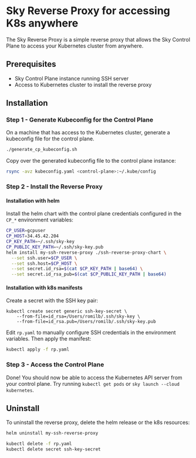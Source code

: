 # Sky Reverse Proxy for accessing K8s anywhere

The Sky Reverse Proxy is a simple reverse proxy that allows the Sky Control Plane
to access your Kubernetes cluster from anywhere.

## Prerequisites
* Sky Control Plane instance running SSH server
* Access to Kubernetes cluster to install the reverse proxy

## Installation 
### Step 1 - Generate Kubeconfig for the Control Plane
On a machine that has access to the Kubernetes cluster, generate a kubeconfig file for the control plane.

```bash
./generate_cp_kubeconfig.sh
```

Copy over the generated kubeconfig file to the control plane instance:
```bash
rsync -avz kubeconfig.yaml <control-plane>:~/.kube/config
```

### Step 2 - Install the Reverse Proxy
#### Installation with helm
Install the helm chart with the control plane credentials configured in the `CP_*` environment variables:

```bash
CP_USER=gcpuser
CP_HOST=34.45.42.204
CP_KEY_PATH=~/.ssh/sky-key
CP_PUBLIC_KEY_PATH=~/.ssh/sky-key.pub
helm install my-ssh-reverse-proxy ./ssh-reverse-proxy-chart \
  --set ssh.user=$CP_USER \
  --set ssh.host=$CP_HOST \
  --set secret.id_rsa=$(cat $CP_KEY_PATH | base64) \
  --set secret.id_rsa_pub=$(cat $CP_PUBLIC_KEY_PATH | base64)
```


#### Installation with k8s manifests
Create a secret with the SSH key pair:
```
kubectl create secret generic ssh-key-secret \
    --from-file=id_rsa=/Users/romilb/.ssh/sky-key \
    --from-file=id_rsa.pub=/Users/romilb/.ssh/sky-key.pub
```

Edit `rp.yaml` to manually configure SSH credentials in the environment variables. Then apply the manifest:

```bash
kubectl apply -f rp.yaml
```

### Step 3 - Access the Control Plane
Done! You should now be able to access the Kubernetes API server from your control plane. Try running `kubectl get pods` or `sky launch --cloud kubernetes`.

## Uninstall
To uninstall the reverse proxy, delete the helm release or the k8s resources:

```bash
helm uninstall my-ssh-reverse-proxy
```

```bash
kubectl delete -f rp.yaml
kubectl delete secret ssh-key-secret
```